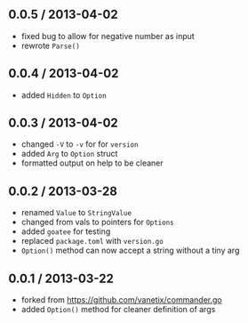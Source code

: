 0.0.5 / 2013-04-02
------------------
* fixed bug to allow for negative number as input
* rewrote `Parse()`

0.0.4 / 2013-04-02
------------------
* added `Hidden` to `Option`

0.0.3 / 2013-04-02
------------------
* changed `-V` to `-v` for for `version`
* added `Arg` to `Option` struct
* formatted output on help to be cleaner

0.0.2 / 2013-03-28
------------------
* renamed `Value` to `StringValue`
* changed from vals to pointers for `Options`
* added `goatee` for testing
* replaced `package.toml` with `version.go`
* `Option()` method can now accept a string without a tiny arg

0.0.1 / 2013-03-22 
------------------
* forked from https://github.com/vanetix/commander.go
* added `Option()` method for cleaner definition of args
